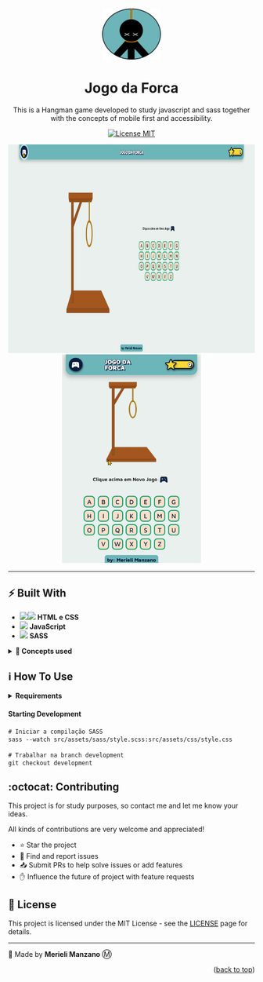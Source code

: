 <h1 align="center">
    <br>
    <img src="src/assets/img/settings/logo.png" alt="hangman game logo" width="120">
    <br>
    <br>
    Jogo da Forca
</h1>

<p align="center">This is a Hangman game developed to study javascript and sass together with the concepts of mobile first and accessibility.</p>

<p align="center">
  <a href="https://opensource.org/licenses/MIT">
    <img src="https://img.shields.io/badge/License-MIT-blue.svg" alt="License MIT">
  </a>
</p>

<div align="center">
  <img src="src/assets/img/settings/desktop-win-lose.gif" alt="Demonstração da execução do jogo da forca no desktop" height="425">
  <img src="src/assets/img/settings/mobile-lose.gif" alt="Demonstração da execução do jogo da forca no mobile" height="425">
</div>

<hr/>

## ⚡ Built With
- <img src="https://img.icons8.com/color/50/000000/html-5.png"  width="20px"/><img src="https://img.icons8.com/color/48/000000/css3.png" width="20px"/> **HTML e CSS**
- <img src="https://img.icons8.com/color/48/000000/javascript--v1.png"  width="20px"/> **JavaScript**
- <img src="https://img.icons8.com/color/48/000000/sass-avatar.png" width="20px"/> **SASS**

<details>
<summary><strong>📑 Concepts used</strong></summary>

  - Mobile-first
  - Responsividade
  - Acessibilidade

</details>

## ℹ️ How To Use

<details>
<summary> <strong>Requirements</strong> </summary>

##### To clone and run the project:
- Git

##### To Develop:
- Git
- Sass
</details>

#### Starting Development
```
# Iniciar a compilação SASS
sass --watch src/assets/sass/style.scss:src/assets/css/style.css

# Trabalhar na branch development
git checkout development
```

## :octocat: Contributing

This project is for study purposes, so contact me and let me know your ideas.

All kinds of contributions are very welcome and appreciated!
   - ⭐️ Star the project
   - 🐛 Find and report issues
   - 📥 Submit PRs to help solve issues or add features
   - ✋ Influence the future of project with feature requests

## 🔖 License

This project is licensed under the MIT License - see the [LICENSE](https://opensource.org/licenses/MIT) page for details.

-------------------------------------

🤍 Made by <strong>Merieli Manzano</strong> Ⓜ

<p align="right">(<a href="#top">back to top</a>)</p>